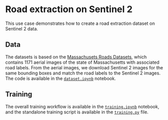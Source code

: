 # Road extraction on Sentinel 2

This use case demonstrates how to create a road extraction dataset on Sentinel 2 data.

## Data

The datasets is based on the [Massachusets Roads Datasets](https://www.eotdl.com/datasets/MassachusettsRoadsDataset), which contains 1171 aerial images of the state of Massachusetts with associated road labels. From the aerial images, we download Sentinel 2 images for the same bounding boxes and match the road labels to the Sentinel 2 images. The code is available in the [`dataset.ipynb`](dataset.ipynb) notebook.

## Training

The overall training workflow is available in the [`training.ipynb`](training.ipynb) notebook, and the standalone training script is available in the [`training.py`](training.py) file.